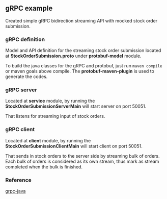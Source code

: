 ## gRPC example
Created simple gRPC bidirection streaming API with mocked stock order submission.

### gRPC definition
Model and API definition for the streaming stock order submission located at 
**StockOrderSubmission.proto** under **protobuf-model** module.

To build the java classes for the gRPC and protobuf, just run ```maven compile``` or maven goals above compile.
The **protobuf-maven-plugin** is used to generate the codes.

### gRPC server
Located at **service** module, by running the **StockOrderSubmissionServerMain** will start server on port 50051.

That listens for streaming input of stock orders.
  
### gRPC client
Located at **client** module, by running the **StockOrderSubmissionClientMain** will start client on port 50051.

That sends in stock orders to the server side by streaming bulk of orders. 
Each bulk of orders is considered as its own stream, thus mark as stream completed when the bulk is finished.


### Reference
[grpc-java](https://github.com/grpc/grpc-java)   